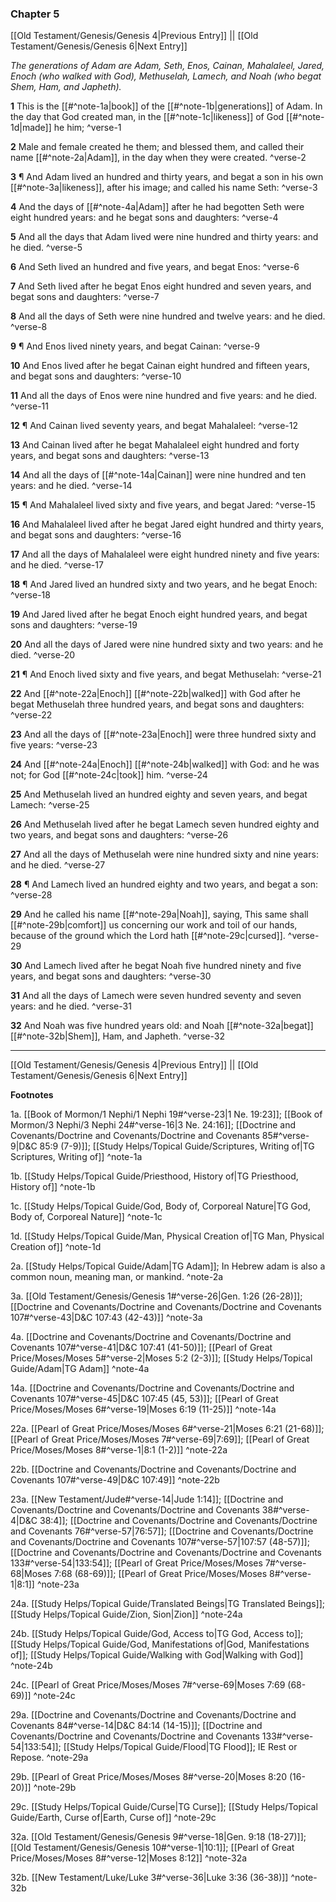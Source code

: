 ### Chapter 5

[[Old Testament/Genesis/Genesis 4|Previous Entry]]  ||  [[Old Testament/Genesis/Genesis 6|Next Entry]]

*The generations of Adam are Adam, Seth, Enos, Cainan, Mahalaleel, Jared, Enoch (who walked with God), Methuselah, Lamech, and Noah (who begat Shem, Ham, and Japheth).*

**1**  This is the [[#^note-1a|book]] of the [[#^note-1b|generations]] of Adam. In the day that God created man, in the [[#^note-1c|likeness]] of God [[#^note-1d|made]] he him; ^verse-1

**2**  Male and female created he them; and blessed them, and called their name [[#^note-2a|Adam]], in the day when they were created. ^verse-2

**3**  ¶ And Adam lived an hundred and thirty years, and begat a son in his own [[#^note-3a|likeness]], after his image; and called his name Seth: ^verse-3

**4**  And the days of [[#^note-4a|Adam]] after he had begotten Seth were eight hundred years: and he begat sons and daughters: ^verse-4

**5**  And all the days that Adam lived were nine hundred and thirty years: and he died. ^verse-5

**6**  And Seth lived an hundred and five years, and begat Enos: ^verse-6

**7**  And Seth lived after he begat Enos eight hundred and seven years, and begat sons and daughters: ^verse-7

**8**  And all the days of Seth were nine hundred and twelve years: and he died. ^verse-8

**9**  ¶ And Enos lived ninety years, and begat Cainan: ^verse-9

**10**  And Enos lived after he begat Cainan eight hundred and fifteen years, and begat sons and daughters: ^verse-10

**11**  And all the days of Enos were nine hundred and five years: and he died. ^verse-11

**12**  ¶ And Cainan lived seventy years, and begat Mahalaleel: ^verse-12

**13**  And Cainan lived after he begat Mahalaleel eight hundred and forty years, and begat sons and daughters: ^verse-13

**14**  And all the days of [[#^note-14a|Cainan]] were nine hundred and ten years: and he died. ^verse-14

**15**  ¶ And Mahalaleel lived sixty and five years, and begat Jared: ^verse-15

**16**  And Mahalaleel lived after he begat Jared eight hundred and thirty years, and begat sons and daughters: ^verse-16

**17**  And all the days of Mahalaleel were eight hundred ninety and five years: and he died. ^verse-17

**18**  ¶ And Jared lived an hundred sixty and two years, and he begat Enoch: ^verse-18

**19**  And Jared lived after he begat Enoch eight hundred years, and begat sons and daughters: ^verse-19

**20**  And all the days of Jared were nine hundred sixty and two years: and he died. ^verse-20

**21**  ¶ And Enoch lived sixty and five years, and begat Methuselah: ^verse-21

**22**  And [[#^note-22a|Enoch]] [[#^note-22b|walked]] with God after he begat Methuselah three hundred years, and begat sons and daughters: ^verse-22

**23**  And all the days of [[#^note-23a|Enoch]] were three hundred sixty and five years: ^verse-23

**24**    And [[#^note-24a|Enoch]] [[#^note-24b|walked]] with God: and he was not; for God [[#^note-24c|took]] him. ^verse-24

**25**  And Methuselah lived an hundred eighty and seven years, and begat Lamech: ^verse-25

**26**  And Methuselah lived after he begat Lamech seven hundred eighty and two years, and begat sons and daughters: ^verse-26

**27**  And all the days of Methuselah were nine hundred sixty and nine years: and he died. ^verse-27

**28**  ¶ And Lamech lived an hundred eighty and two years, and begat a son: ^verse-28

**29**  And he called his name [[#^note-29a|Noah]], saying, This same shall [[#^note-29b|comfort]] us concerning our work and toil of our hands, because of the ground which the Lord hath [[#^note-29c|cursed]]. ^verse-29

**30**  And Lamech lived after he begat Noah five hundred ninety and five years, and begat sons and daughters: ^verse-30

**31**  And all the days of Lamech were seven hundred seventy and seven years: and he died. ^verse-31

**32**  And Noah was five hundred years old: and Noah [[#^note-32a|begat]] [[#^note-32b|Shem]], Ham, and Japheth. ^verse-32


---
[[Old Testament/Genesis/Genesis 4|Previous Entry]]  ||  [[Old Testament/Genesis/Genesis 6|Next Entry]]


**Footnotes**


1a. [[Book of Mormon/1 Nephi/1 Nephi 19#^verse-23|1 Ne. 19:23]]; [[Book of Mormon/3 Nephi/3 Nephi 24#^verse-16|3 Ne. 24:16]]; [[Doctrine and Covenants/Doctrine and Covenants/Doctrine and Covenants 85#^verse-9|D&C 85:9 (7-9)]]; [[Study Helps/Topical Guide/Scriptures, Writing of|TG Scriptures, Writing of]] ^note-1a

1b. [[Study Helps/Topical Guide/Priesthood, History of|TG Priesthood, History of]] ^note-1b

1c. [[Study Helps/Topical Guide/God, Body of, Corporeal Nature|TG God, Body of, Corporeal Nature]] ^note-1c

1d. [[Study Helps/Topical Guide/Man, Physical Creation of|TG Man, Physical Creation of]] ^note-1d

2a. [[Study Helps/Topical Guide/Adam|TG Adam]]; In Hebrew adam is also a common noun, meaning man, or mankind.  ^note-2a

3a. [[Old Testament/Genesis/Genesis 1#^verse-26|Gen. 1:26 (26-28)]]; [[Doctrine and Covenants/Doctrine and Covenants/Doctrine and Covenants 107#^verse-43|D&C 107:43 (42-43)]] ^note-3a

4a. [[Doctrine and Covenants/Doctrine and Covenants/Doctrine and Covenants 107#^verse-41|D&C 107:41 (41-50)]]; [[Pearl of Great Price/Moses/Moses 5#^verse-2|Moses 5:2 (2-3)]]; [[Study Helps/Topical Guide/Adam|TG Adam]] ^note-4a

14a. [[Doctrine and Covenants/Doctrine and Covenants/Doctrine and Covenants 107#^verse-45|D&C 107:45 (45, 53)]]; [[Pearl of Great Price/Moses/Moses 6#^verse-19|Moses 6:19 (11-25)]] ^note-14a

22a. [[Pearl of Great Price/Moses/Moses 6#^verse-21|Moses 6:21 (21-68)]]; [[Pearl of Great Price/Moses/Moses 7#^verse-69|7:69]]; [[Pearl of Great Price/Moses/Moses 8#^verse-1|8:1 (1-2)]] ^note-22a

22b. [[Doctrine and Covenants/Doctrine and Covenants/Doctrine and Covenants 107#^verse-49|D&C 107:49]] ^note-22b

23a. [[New Testament/Jude#^verse-14|Jude 1:14]]; [[Doctrine and Covenants/Doctrine and Covenants/Doctrine and Covenants 38#^verse-4|D&C 38:4]]; [[Doctrine and Covenants/Doctrine and Covenants/Doctrine and Covenants 76#^verse-57|76:57]]; [[Doctrine and Covenants/Doctrine and Covenants/Doctrine and Covenants 107#^verse-57|107:57 (48-57)]]; [[Doctrine and Covenants/Doctrine and Covenants/Doctrine and Covenants 133#^verse-54|133:54]]; [[Pearl of Great Price/Moses/Moses 7#^verse-68|Moses 7:68 (68-69)]]; [[Pearl of Great Price/Moses/Moses 8#^verse-1|8:1]] ^note-23a

24a. [[Study Helps/Topical Guide/Translated Beings|TG Translated Beings]]; [[Study Helps/Topical Guide/Zion, Sion|Zion]] ^note-24a

24b. [[Study Helps/Topical Guide/God, Access to|TG God, Access to]]; [[Study Helps/Topical Guide/God, Manifestations of|God, Manifestations of]]; [[Study Helps/Topical Guide/Walking with God|Walking with God]] ^note-24b

24c. [[Pearl of Great Price/Moses/Moses 7#^verse-69|Moses 7:69 (68-69)]] ^note-24c

29a. [[Doctrine and Covenants/Doctrine and Covenants/Doctrine and Covenants 84#^verse-14|D&C 84:14 (14-15)]]; [[Doctrine and Covenants/Doctrine and Covenants/Doctrine and Covenants 133#^verse-54|133:54]]; [[Study Helps/Topical Guide/Flood|TG Flood]]; IE Rest or Repose.  ^note-29a

29b. [[Pearl of Great Price/Moses/Moses 8#^verse-20|Moses 8:20 (16-20)]] ^note-29b

29c. [[Study Helps/Topical Guide/Curse|TG Curse]]; [[Study Helps/Topical Guide/Earth, Curse of|Earth, Curse of]] ^note-29c

32a. [[Old Testament/Genesis/Genesis 9#^verse-18|Gen. 9:18 (18-27)]]; [[Old Testament/Genesis/Genesis 10#^verse-1|10:1]]; [[Pearl of Great Price/Moses/Moses 8#^verse-12|Moses 8:12]] ^note-32a

32b. [[New Testament/Luke/Luke 3#^verse-36|Luke 3:36 (36-38)]] ^note-32b